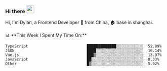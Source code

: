 ### Hi there <img src="https://media.giphy.com/media/hvRJCLFzcasrR4ia7z/giphy.gif" width="25px">

<!-- ![visitors](https://visitor-badge.glitch.me/badge?page_id=dislfyer.dislfyer) --!>

Hi, I'm Dylan, a Frontend Developer 🚀 from China, 🏠 base in shanghai.
<br/>
<br/>

📊 **This Week I Spent My Time On:**


<!--START_SECTION:waka-->

```text
TypeScript                          █████████████░░░░░░░░░░░░  52.89%
JSON                                ████░░░░░░░░░░░░░░░░░░░░░  16.14%
Vue.js                              ███▒░░░░░░░░░░░░░░░░░░░░░  13.97%
JavaScript                          ██░░░░░░░░░░░░░░░░░░░░░░░  8.33%
Other                               █▒░░░░░░░░░░░░░░░░░░░░░░░  5.92%
```

<!--END_SECTION:waka-->

<!--
**About Me:**
 -->
